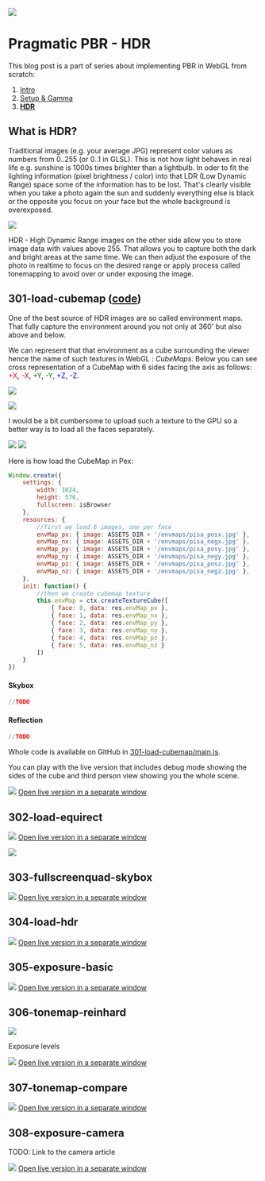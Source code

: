 ![](img/300.jpg)

# Pragmatic PBR - HDR

This blog post is a part of series about implementing PBR in WebGL from scratch:

1. [Intro](http://marcinignac.com/blog/pragmatic-pbr-intro)
2. [Setup & Gamma](http://marcinignac.com/blog/pragmatic-pbr-setup-and-gamma)
2. **[HDR](http://marcinignac.com/blog/pragmatic-pbr-hdr)**

## What is HDR?

Traditional images (e.g. your average JPG) represent color values as numbers from 0..255 (or 0..1 in GLSL). This is not how light behaves in real life e.g. sunshine is 1000s times brighter than a lightbulb. In oder to fit the lighting information (pixel brightness / color) into that LDR (Low Dynamic Range) space some of the information has to be lost. That's clearly visible when you take a photo again the sun and suddenly everything else is black or the opposite you focus on your face but the whole background is overexposed.

![](img/300_hdr.jpg)

HDR - High Dynamic Range images on the other side allow you to store image data with values above 255. That allows you to capture both the dark and bright areas at the same time. We can then adjust the exposure of the photo in realtime to focus on the desired range or apply process called tonemapping to avoid over or under exposing the image.

## 301-load-cubemap ([code](https://github.com/vorg/pragmatic-pbr/blob/master/301-load-cubemap/main.js))

One of the best source of HDR images are so called environment maps. That fully capture the environment around you not only at 360' but also above and below.

We can represent that that environment as a cube surrounding the viewer hence the name of such textures in WebGL : *CubeMaps*. Below you can see cross representation of a CubeMap with 6 sides facing the axis as follows:
<span style="color:red">+X</span>,
<span style="color:red">-X</span>,
<span style="color:green">+Y</span>,
<span style="color:green">-Y</span>,
<span style="color:blue">+Z</span>,
<span style="color:blue">-Z</span>.

![](img/301_cube_cross_and_debug.jpg)

![](img/301_cube_anim.gif)

I would be a bit cumbersome to upload such a texture to the GPU so a better way is to load all the faces separately.


![](img/301_cube_faces_debug.png)
![](img/301_cube_faces.jpg)

Here is how load the CubeMap in Pex:
```javascript
Window.create({
    settings: {
        width: 1024,
        height: 576,
        fullscreen: isBrowser
    },
    resources: {
        //first we load 6 images, one per face
        envMap_px: { image: ASSETS_DIR + '/envmaps/pisa_posx.jpg' },
        envMap_nx: { image: ASSETS_DIR + '/envmaps/pisa_negx.jpg' },
        envMap_py: { image: ASSETS_DIR + '/envmaps/pisa_posy.jpg' },
        envMap_ny: { image: ASSETS_DIR + '/envmaps/pisa_negy.jpg' },
        envMap_pz: { image: ASSETS_DIR + '/envmaps/pisa_posz.jpg' },
        envMap_nz: { image: ASSETS_DIR + '/envmaps/pisa_negz.jpg' },
    },
    init: function() {
        //then we create cubemap texture
        this.envMap = ctx.createTextureCube([
            { face: 0, data: res.envMap_px },
            { face: 1, data: res.envMap_nx },
            { face: 2, data: res.envMap_py },
            { face: 3, data: res.envMap_ny },
            { face: 4, data: res.envMap_pz },
            { face: 5, data: res.envMap_nz }
        ])
    }
})
```

#### Skybox

```javascript
//TODO
```

#### Reflection

```javascript
//TODO
```

Whole code is available on GitHub in [301-load-cubemap/main.js](https://github.com/vorg/pragmatic-pbr/blob/master/301-load-cubemap/main.js).

You can play with the live version that includes debug mode showing the sides of the cube and third person view showing you the whole scene.

[![](img/301_load_cubemap.jpg)](http://marcinignac.com/blog/pragmatic-pbr-hdr/301-load-cubemap/)
[Open live version in a separate window](http://marcinignac.com/blog/pragmatic-pbr-hdr/301-load-cubemap/)


## 302-load-equirect

[![](img/302_latlong_and_debug.jpg)](http://marcinignac.com/blog/pragmatic-pbr-hdr/302-load-equirect/)
[Open live version in a separate window](http://marcinignac.com/blog/pragmatic-pbr-hdr/302-load-equirect/)

![](img/302_latlong_sampler.png)

## 303-fullscreenquad-skybox

[![](img/303_fullscreen_quad.jpg)](http://marcinignac.com/blog/pragmatic-pbr-hdr/303-fullscreenquad-skybox/)
[Open live version in a separate window](http://marcinignac.com/blog/pragmatic-pbr-hdr/303-fullscreenquad-skybox/)

## 304-load-hdr

[![](img/304_load_hdr.jpg)](http://marcinignac.com/blog/pragmatic-pbr-hdr/304-load-hdr/)
[Open live version in a separate window](http://marcinignac.com/blog/pragmatic-pbr-hdr/304-load-hdr/)

## 305-exposure-basic

[![](img/305_exposure_basic.jpg)](http://marcinignac.com/blog/pragmatic-pbr-hdr/305_exposure_basic/)
[Open live version in a separate window](http://marcinignac.com/blog/pragmatic-pbr-hdr/305_exposure_basic/)

## 306-tonemap-reinhard

![](img/306_tonemap.jpg)

Exposure levels

[![](img/306_tonemap_reinhard.jpg)](http://marcinignac.com/blog/pragmatic-pbr-hdr/306-tonemap-reinhard/)
[Open live version in a separate window](http://marcinignac.com/blog/pragmatic-pbr-hdr/306-tonemap-reinhard/)

## 307-tonemap-compare

[![](img/307_tonemap_compare.jpg)](http://marcinignac.com/blog/pragmatic-pbr-hdr/307-tonemap-compare/)
[Open live version in a separate window](http://marcinignac.com/blog/pragmatic-pbr-hdr/307-tonemap-compare/)

## 308-exposure-camera

TODO: Link to the camera article

[![](img/308_exposure_camera.jpg)](http://marcinignac.com/blog/pragmatic-pbr-hdr/308-exposure-camera/)
[Open live version in a separate window](http://marcinignac.com/blog/pragmatic-pbr-hdr/308-exposure-camera/)

